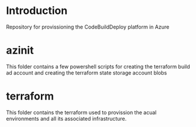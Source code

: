# Introduction 
Repository for provissioning the CodeBuildDeploy platform in Azure

# azinit
This folder contains a few powershell scripts for creating the terraform build ad account and creating the terraform state storage account blobs

# terraform
This folder contains the terraform used to provission the acual environments and all its associated infrastructure.